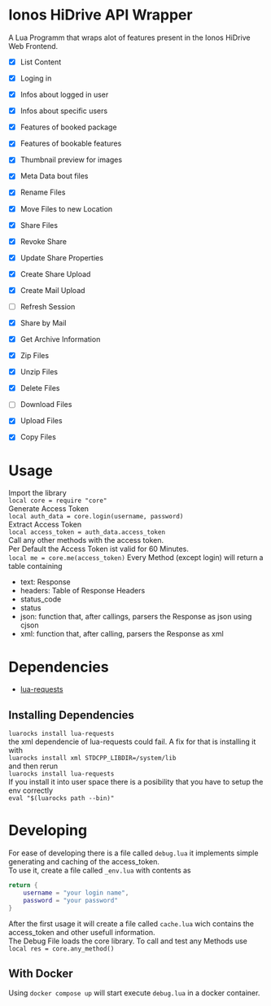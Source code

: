# Ionos HiDrive API Wrapper
A Lua Programm that wraps alot of features present in the Ionos HiDrive Web Frontend.

- [X] List Content
- [X] Loging in
- [X] Infos about logged in user
- [X] Infos about specific users
- [X] Features of booked package
- [X] Features of bookable features
- [X] Thumbnail preview for images
- [X] Meta Data bout files
- [X] Rename Files
- [X] Move Files to new Location
- [X] Share Files
- [X] Revoke Share
- [X] Update Share Properties
- [X] Create Share Upload
- [X] Create Mail Upload
- [ ] Refresh Session
- [X] Share by Mail
- [X] Get Archive Information
- [X] Zip Files
- [X] Unzip Files
- [X] Delete Files
- [ ] Download Files
- [X] Upload Files
- [X] Copy Files


# Usage
Import the library  
` local core = require "core" `  
Generate Access Token  
` local auth_data = core.login(username, password) `  
Extract Access Token  
` local access_token = auth_data.access_token `  
Call any other methods with the access token.  
Per Default the Access Token ist valid for 60 Minutes.  
` local me = core.me(access_token) `
Every Method (except login) will return a table containing
- text: Response
- headers: Table of Response Headers
- status_code
- status
- json: function that, after callings, parsers the Response as json using cjson
- xml: function that, after calling, parsers the Response as xml

# Dependencies
- [lua-requests](https://github.com/JakobGreen/lua-requests)

## Installing Dependencies
`luarocks install lua-requests`  
the xml dependencie of lua-requests could fail. A fix for that is installing it with  
`luarocks install xml STDCPP_LIBDIR=/system/lib`  
and then rerun  
`luarocks install lua-requests`  
If you install it into user space there is a posibility that you have to setup the env correctly  
`eval "$(luarocks path --bin)"`  

# Developing
For ease of developing there is a file called `debug.lua` it
implements simple generating and caching of the access_token.  
To use it, create a file called `_env.lua` with contents as 
```lua 
return {
    username = "your login name",
    password = "your password"
}
```
After the first usage it will create a file called `cache.lua` wich contains the access_token and other usefull information.  
The Debug File loads the core library. To call and test any Methods use `local res = core.any_method()`  

## With Docker
Using `docker compose up` will start execute `debug.lua` in a docker container.


